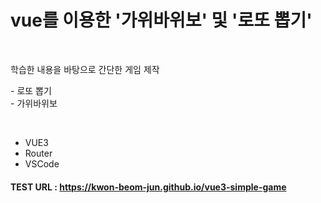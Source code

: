 # vue를 이용한 '가위바위보' 및 '로또 뽑기'

<br/>

학습한 내용을 바탕으로 간단한 게임 제작

\- 로또 뽑기 <br/>
\- 가위바위보

<br/>

- VUE3
- Router
- VSCode
#### TEST URL : https://kwon-beom-jun.github.io/vue3-simple-game

<br/><br/>

